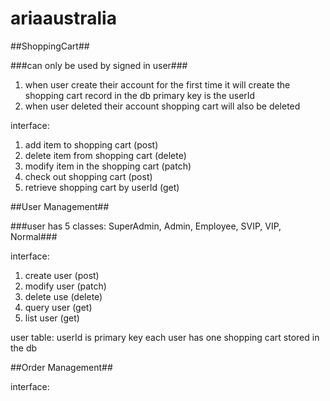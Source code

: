 # ariaaustralia

##ShoppingCart##

###can only be used by signed in user###

1. when user create their account for the first time
   it will create the shopping cart record in the db primary key is the userId
2. when user deleted their account shopping cart will also be deleted

interface:
1. add item to shopping cart        (post)
2. delete item from shopping cart   (delete)
3. modify item in the shopping cart  (patch)
4. check out shopping cart           (post)
5. retrieve shopping cart by userId   (get)


##User Management##

###user has 5 classes: SuperAdmin, Admin, Employee, SVIP, VIP, Normal###

interface:
1. create user  (post)
2. modify user  (patch)
3. delete use   (delete)
4. query user   (get)
5. list user    (get)

user table: userId is primary key
each user has one shopping cart stored in the db


##Order Management##

interface:
